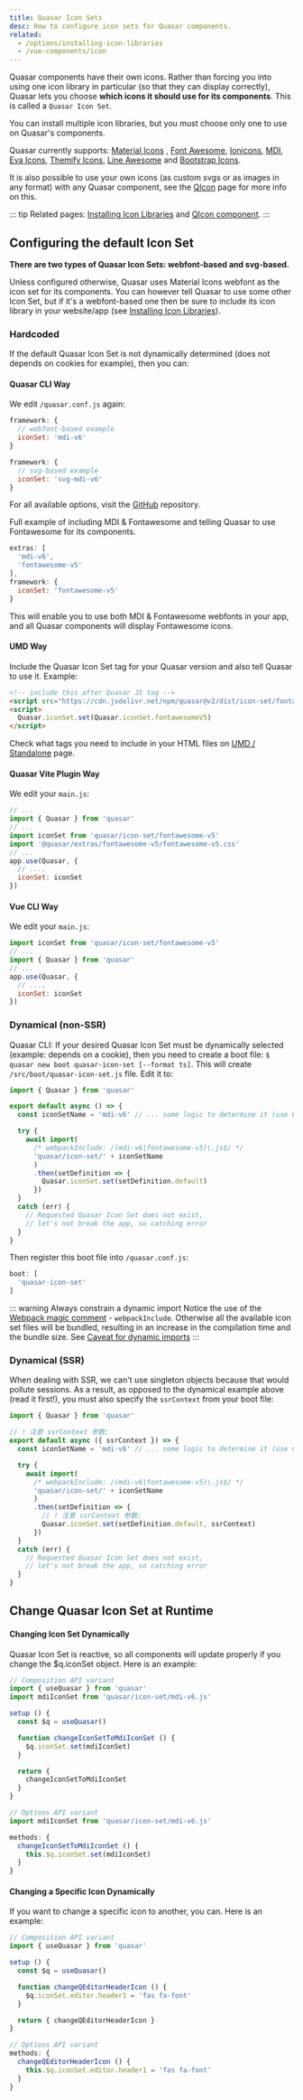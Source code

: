 ```yaml
---
title: Quasar Icon Sets
desc: How to configure icon sets for Quasar components.
related:
  - /options/installing-icon-libraries
  - /vue-components/icon
---
```


Quasar components have their own icons. Rather than forcing you into using one icon library in particular (so that they can display correctly), Quasar lets you choose **which icons it should use for its components**. This is called a `Quasar Icon Set`.

You can install multiple icon libraries, but you must choose only one to use on Quasar's components.

Quasar currently supports: [Material Icons](https://material.io/icons/) , [Font Awesome](http://fontawesome.io/icons/), [Ionicons](http://ionicons.com/), [MDI](https://materialdesignicons.com/), [Eva Icons](https://akveo.github.io/eva-icons), [Themify Icons](https://themify.me/themify-icons), [Line Awesome](https://icons8.com/line-awesome) and [Bootstrap Icons](https://icons.getbootstrap.com/).

It is also possible to use your own icons (as custom svgs or as images in any format) with any Quasar component, see the [QIcon](/vue-components/icon#image-icons) page for more info on this.

::: tip
Related pages: [Installing Icon Libraries](/options/installing-icon-libraries) and [QIcon component](/vue-components/icon).
:::

## Configuring the default Icon Set
**There are two types of Quasar Icon Sets: webfont-based and svg-based.**

Unless configured otherwise, Quasar uses Material Icons webfont as the icon set for its components. You can however tell Quasar to use some other Icon Set, but if it's a webfont-based one then be sure to include its icon library in your website/app (see [Installing Icon Libraries](/options/installing-icon-libraries)).

### Hardcoded
If the default Quasar Icon Set is not dynamically determined (does not depends on cookies for example), then you can:

#### Quasar CLI Way
We edit `/quasar.conf.js` again:

```js
framework: {
  // webfont-based example
  iconSet: 'mdi-v6'
}
```

```js
framework: {
  // svg-based example
  iconSet: 'svg-mdi-v6'
}
```

For all available options, visit the [GitHub](https://github.com/quasarframework/quasar/tree/dev/ui/icon-set) repository.

Full example of including MDI & Fontawesome and telling Quasar to use Fontawesome for its components.

```js
extras: [
  'mdi-v6',
  'fontawesome-v5'
],
framework: {
  iconSet: 'fontawesome-v5'
}
```

This will enable you to use both MDI & Fontawesome webfonts in your app, and all Quasar components will display Fontawesome icons.

#### UMD Way
Include the Quasar Icon Set tag for your Quasar version and also tell Quasar to use it. Example:

```html
<!-- include this after Quasar JS tag -->
<script src="https://cdn.jsdelivr.net/npm/quasar@v2/dist/icon-set/fontawesome-v5.umd.prod.js"></script>
<script>
  Quasar.iconSet.set(Quasar.iconSet.fontawesomeV5)
</script>
```

Check what tags you need to include in your HTML files on [UMD / Standalone](/start/umd) page.

#### Quasar Vite Plugin Way
We edit your `main.js`:

```js
// ...
import { Quasar } from 'quasar'
// ...
import iconSet from 'quasar/icon-set/fontawesome-v5'
import '@quasar/extras/fontawesome-v5/fontawesome-v5.css'
// ...
app.use(Quasar, {
  // ...,
  iconSet: iconSet
})
```

#### Vue CLI Way
We edit your `main.js`:

```js
import iconSet from 'quasar/icon-set/fontawesome-v5'
// ...
import { Quasar } from 'quasar'
// ...
app.use(Quasar, {
  // ...,
  iconSet: iconSet
})
```

### Dynamical (non-SSR)
Quasar CLI: If your desired Quasar Icon Set must be dynamically selected (example: depends on a cookie), then you need to create a boot file: `$ quasar new boot quasar-icon-set [--format ts]`. This will create `/src/boot/quasar-icon-set.js` file. Edit it to:

```js
import { Quasar } from 'quasar'

export default async () => {
  const iconSetName = 'mdi-v6' // ... some logic to determine it (use Cookies Plugin?)

  try {
    await import(
      /* webpackInclude: /(mdi-v6|fontawesome-v5)\.js$/ */
      'quasar/icon-set/' + iconSetName
      )
      .then(setDefinition => {
        Quasar.iconSet.set(setDefinition.default)
      })
  }
  catch (err) {
    // Requested Quasar Icon Set does not exist,
    // let's not break the app, so catching error
  }
}
```

Then register this boot file into `/quasar.conf.js`:

```js
boot: [
  'quasar-icon-set'
]
```

::: warning Always constrain a dynamic import
Notice the use of the [Webpack magic comment](https://webpack.js.org/api/module-methods/#magic-comments) - `webpackInclude`. Otherwise all the available icon set files will be bundled, resulting in an increase in the compilation time and the bundle size. See [Caveat for dynamic imports](https://quasar.dev/quasar-cli/lazy-loading#Caveat-for-dynamic-imports)
:::

### Dynamical (SSR)
When dealing with SSR, we can't use singleton objects because that would pollute sessions. As a result, as opposed to the dynamical example above (read it first!), you must also specify the `ssrContext` from your boot file:

```js
import { Quasar } from 'quasar'

// ! 注意 ssrContext 参数:
export default async ({ ssrContext }) => {
  const iconSetName = 'mdi-v6' // ... some logic to determine it (use Cookies Plugin?)

  try {
    await import(
      /* webpackInclude: /(mdi-v6|fontawesome-v5)\.js$/ */
      'quasar/icon-set/' + iconSetName
      )
      .then(setDefinition => {
        // ! 注意 ssrContext 参数:
        Quasar.iconSet.set(setDefinition.default, ssrContext)
      })
  }
  catch (err) {
    // Requested Quasar Icon Set does not exist,
    // let's not break the app, so catching error
  }
}
```

## Change Quasar Icon Set at Runtime

#### Changing Icon Set Dynamically
Quasar Icon Set is reactive, so all components will update properly if you change the $q.iconSet object. Here is an example:

```js
// Composition API variant
import { useQuasar } from 'quasar'
import mdiIconSet from 'quasar/icon-set/mdi-v6.js'

setup () {
  const $q = useQuasar()

  function changeIconSetToMdiIconSet () {
    $q.iconSet.set(mdiIconSet)
  }

  return {
    changeIconSetToMdiIconSet
  }
}
```

```js
// Options API variant
import mdiIconSet from 'quasar/icon-set/mdi-v6.js'

methods: {
  changeIconSetToMdiIconSet () {
    this.$q.iconSet.set(mdiIconSet)
  }
}
```

#### Changing a Specific Icon Dynamically
If you want to change a specific icon to another, you can. Here is an example:

```js
// Composition API variant
import { useQuasar } from 'quasar'

setup () {
  const $q = useQuasar()

  function changeQEditorHeaderIcon () {
    $q.iconSet.editor.header1 = 'fas fa-font'
  }

  return { changeQEditorHeaderIcon }
}
```

```js
// Options API variant
methods: {
  changeQEditorHeaderIcon () {
    this.$q.iconSet.editor.header1 = 'fas fa-font'
  }
}
```
